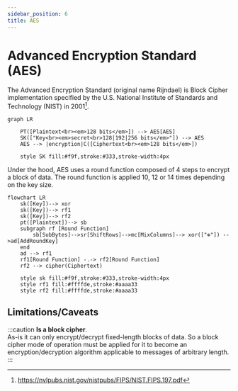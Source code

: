```yaml
---
sidebar_position: 6
title: AES
---
```


# Advanced Encryption Standard (AES)

The Advanced Encryption Standard (original name Rijndael) is Block Cipher implementation specified by the U.S. National Institute of Standards and Technology (NIST) in 2001[^1].

```mermaid
graph LR

    PT([Plaintext<br><em>128 bits</em>]) --> AES[AES]
    SK(["Key<br><em>secret<br>128|192|256 bits</em>"]) --> AES
    AES --> |encryption|C([Ciphertext<br><em>128 bits</em>])
    
    style SK fill:#f9f,stroke:#333,stroke-width:4px
```

Under the hood, AES uses a round function composed of 4 steps to encrypt a block of data. The round function is applied 10, 12 or 14 times depending on the key size.

```mermaid
flowchart LR
    sk([Key])--> xor
    sk([Key])--> rf1
    sk([Key])--> rf2
    pt([Plaintext])--> sb
    subgraph rf [Round Function]
        sb[SubBytes]-->sr[ShiftRows]-->mc[MixColumns]--> xor(["⊕"]) -->ad[AddRoundKey]
    end
    ad --> rf1
    rf1[Round Function] -.-> rf2[Round Function]
    rf2 --> cipher(Ciphertext)

    style sk fill:#f9f,stroke:#333,stroke-width:4px
    style rf1 fill:#ffffde,stroke:#aaaa33
    style rf2 fill:#ffffde,stroke:#aaaa33
```

## Limitations/Caveats

:::caution
**Is a block cipher**.\
As-is it can only encrypt/decrypt fixed-length blocks of data. So a block cipher mode of operation must be applied for it to become an encryption/decryption algorithm applicable to messages of arbitrary length.
:::

[^1]: https://nvlpubs.nist.gov/nistpubs/FIPS/NIST.FIPS.197.pdf

